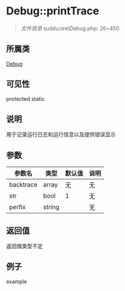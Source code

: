 # Debug::printTrace



> *文件信息* suda\core\Debug.php: 26~450

## 所属类 

[Debug](../Debug.md)

## 可见性

 protected static

## 说明

用于记录运行日志和运行信息以及提供错误显示


## 参数


| 参数名 | 类型 | 默认值 | 说明 |
|--------|-----|-------|-------|
| backtrace |  array | 无 | 无 |
| str |  bool | 1 | 无 |
| perfix |  string |  | 无 |



## 返回值

返回值类型不定


## 例子

example